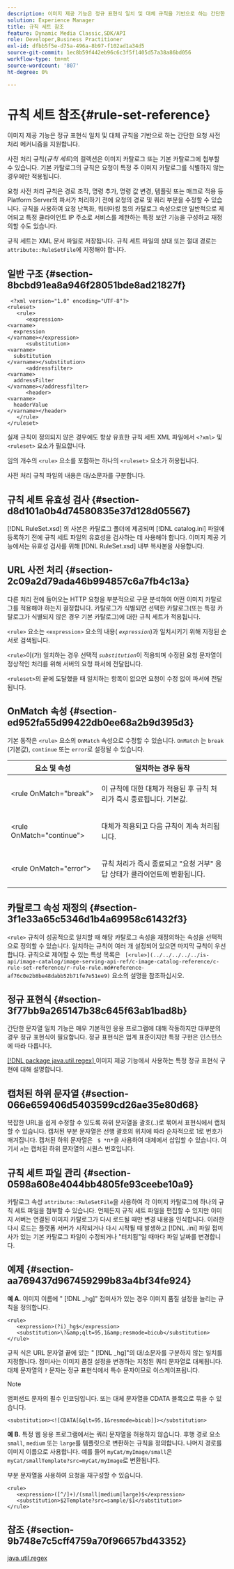 ```yaml
---
description: 이미지 제공 기능은 정규 표현식 일치 및 대체 규칙을 기반으로 하는 간단한 요청 사전 처리 메커니즘을 지원합니다.
solution: Experience Manager
title: 규칙 세트 참조
feature: Dynamic Media Classic,SDK/API
role: Developer,Business Practitioner
exl-id: dfbb5f5e-d75a-496a-8b97-f102ad1a34d5
source-git-commit: 1ec8b59f442eb96c6c3f5f1405d57a38a86bd056
workflow-type: tm+mt
source-wordcount: '807'
ht-degree: 0%

---
```


# 규칙 세트 참조{#rule-set-reference}

이미지 제공 기능은 정규 표현식 일치 및 대체 규칙을 기반으로 하는 간단한 요청 사전 처리 메커니즘을 지원합니다.

사전 처리 규칙(*규칙 세트*)의 컬렉션은 이미지 카탈로그 또는 기본 카탈로그에 첨부할 수 있습니다. 기본 카탈로그의 규칙은 요청이 특정 주 이미지 카탈로그를 식별하지 않는 경우에만 적용됩니다.

요청 사전 처리 규칙은 경로 조작, 명령 추가, 명령 값 변경, 템플릿 또는 매크로 적용 등 Platform Server의 파서가 처리하기 전에 요청의 경로 및 쿼리 부분을 수정할 수 있습니다. 규칙을 사용하여 요청 난독화, 워터마킹 등의 카탈로그 속성으로만 일반적으로 제어되고 특정 클라이언트 IP 주소로 서비스를 제한하는 특정 보안 기능을 구성하고 재정의할 수도 있습니다.

규칙 세트는 XML 문서 파일로 저장됩니다. 규칙 세트 파일의 상대 또는 절대 경로는 `attribute::RuleSetFile`에 지정해야 합니다.

## 일반 구조 {#section-8bcbd91ea8a946f28051bde8ad21827f}

```
 <?xml version="1.0" encoding="UTF-8"?> 
<ruleset> 
   <rule> 
      <expression> 
<varname>
  expression 
</varname></expression> 
      <substitution> 
<varname>
  substitution 
</varname></substitution> 
      <addressfilter> 
<varname>
  addressFilter 
</varname></addressfilter> 
      <header> 
<varname>
  headerValue 
</varname></header>  
   </rule> 
</ruleset>
```

실제 규칙이 정의되지 않은 경우에도 항상 유효한 규칙 세트 XML 파일에서 `<?xml>` 및 `<ruleset>` 요소가 필요합니다.

임의 개수의 `<rule>` 요소를 포함하는 하나의 `<ruleset>` 요소가 허용됩니다.

사전 처리 규칙 파일의 내용은 대/소문자를 구분합니다.

## 규칙 세트 유효성 검사 {#section-d8d101a0b4d74580835e37d128d05567}

[!DNL RuleSet.xsd] 의 사본은 카탈로그 폴더에 제공되며 [!DNL catalog.ini] 파일에 등록하기 전에 규칙 세트 파일의 유효성을 검사하는 데 사용해야 합니다. 이미지 제공 기능에서는 유효성 검사를 위해 [!DNL RuleSet.xsd] 내부 복사본을 사용합니다.

## URL 사전 처리 {#section-2c09a2d79ada46b994857c6a7fb4c13a}

다른 처리 전에 들어오는 HTTP 요청을 부분적으로 구문 분석하여 어떤 이미지 카탈로그를 적용해야 하는지 결정합니다. 카탈로그가 식별되면 선택한 카탈로그(또는 특정 카탈로그가 식별되지 않은 경우 기본 카탈로그)에 대한 규칙 세트가 적용됩니다.

`<rule>` 요소는 `<expression>` 요소의 내용( *`expression`*)과 일치시키기 위해 지정된 순서로 검색됩니다.

`<rule>`이(가) 일치하는 경우 선택적 *`substitution`*&#x200B;이 적용되며 수정된 요청 문자열이 정상적인 처리를 위해 서버의 요청 파서에 전달됩니다.

`<ruleset>`의 끝에 도달했을 때 일치하는 항목이 없으면 요청이 수정 없이 파서에 전달됩니다.

## OnMatch 속성 {#section-ed952fa55d99422db0ee68a2b9d395d3}

기본 동작은 `<rule>` 요소의 `OnMatch` 속성으로 수정할 수 있습니다. `OnMatch` 는  `break` (기본값),  `continue` 또는  `error`로 설정될 수 있습니다.

<table id="table_6680A81492B24CE593330DA7B0075E8F"> 
 <thead> 
  <tr> 
   <th class="entry"> <b>요소 및 속성</b> </th> 
   <th class="entry"> <b>일치하는 경우 동작</b> </th> 
  </tr> 
 </thead>
 <tbody> 
  <tr> 
   <td> <p> <span class="codeph"> &lt;rule OnMatch="break"&gt; </span> </p> </td> 
   <td> <p>이 규칙에 대한 대체가 적용된 후 규칙 처리가 즉시 종료됩니다. 기본값. </p> </td> 
  </tr> 
  <tr> 
   <td> <p> <span class="codeph"> &lt;rule OnMatch="continue"&gt; </span> </p> </td> 
   <td> <p>대체가 적용되고 다음 규칙이 계속 처리됩니다. </p> </td> 
  </tr> 
  <tr> 
   <td> <p> <span class="codeph"> &lt;rule OnMatch="error"&gt; </span> </p> </td> 
   <td> <p>규칙 처리가 즉시 종료되고 "요청 거부" 응답 상태가 클라이언트에 반환됩니다. </p> </td> 
  </tr> 
 </tbody> 
</table>

## 카탈로그 속성 재정의 {#section-3f1e33a65c5346d1b4a69958c61432f3}

`<rule>` 규칙이 성공적으로 일치할 때 해당 카탈로그 속성을 재정의하는 속성을 선택적으로 정의할 수 있습니다. 일치하는 규칙이 여러 개 설정되어 있으면 마지막 규칙이 우선합니다. 규칙으로 제어할 수 있는 특성 목록은 ` [<rule>](../../../../../is-api/image-catalog/image-serving-api-ref/c-image-catalog-reference/c-rule-set-reference/r-rule-rule.md#reference-af76c0e2b8be48dabb52b71fe7e51ee9)` 요소의 설명을 참조하십시오.

## 정규 표현식 {#section-3f77bb9a265147b38c645f63ab1bad8b}

간단한 문자열 일치 기능은 매우 기본적인 응용 프로그램에 대해 작동하지만 대부분의 경우 정규 표현식이 필요합니다. 정규 표현식은 업계 표준이지만 특정 구현은 인스턴스에 따라 다릅니다.

[ [!DNL package java.util.regex] ](https://www2.cs.duke.edu/csed/java/jdk1.4.2/docs/api/) 이미지 제공 기능에서 사용하는 특정 정규 표현식 구현에 대해 설명합니다.

## 캡처된 하위 문자열 {#section-066e659406d5403599cd26ae35e80d68}

복잡한 URL을 쉽게 수정할 수 있도록 하위 문자열을 괄호(..)로 묶어서 표현식에서 캡처할 수 있습니다. 캡처된 부분 문자열은 선행 괄호의 위치에 따라 순차적으로 1로 번호가 매겨집니다. 캡처된 하위 문자열은 ` $ *`n`*`을 사용하여 대체에서 삽입할 수 있습니다. 여기서 *`n`*&#x200B;는 캡처된 하위 문자열의 시퀀스 번호입니다.

## 규칙 세트 파일 관리 {#section-0598a608e4044bb4805fe93ceebe10a9}

카탈로그 속성 `attribute::RuleSetFile`을 사용하여 각 이미지 카탈로그에 하나의 규칙 세트 파일을 첨부할 수 있습니다. 언제든지 규칙 세트 파일을 편집할 수 있지만 이미지 서버는 연결된 이미지 카탈로그가 다시 로드될 때만 변경 내용을 인식합니다. 이러한 다시 로드는 플랫폼 서버가 시작되거나 다시 시작될 때 발생하고 [!DNL .ini] 파일 접미사가 있는 기본 카탈로그 파일이 수정되거나 &quot;터치됨&quot;일 때마다 파일 날짜를 변경합니다.

## 예제 {#section-aa769437d967459299b83a4bf34fe924}

**예 A.** 이미지 이름에 &quot;  [!DNL _hg]&quot; 접미사가 있는 경우 이미지 품질 설정을 늘리는 규칙을 정의합니다.

```
<rule> 
   <expression>(?i)_hg$</expression> 
   <substitution>\?&amp;qlt=95,1&amp;resmode=bicub</substitution> 
</rule>
```

규칙 식은 URL 문자열 끝에 있는 &quot; [!DNL _hg]&quot;의 대/소문자를 구분하지 않는 일치를 지정합니다. 접미사는 이미지 품질 설정을 변경하는 지정된 쿼리 문자열로 대체됩니다. 대체 문자열의 `?` 문자는 정규 표현식에서 특수 문자이므로 이스케이프됩니다.

>[!NOTE]
>
>앰퍼샌드 문자의 필수 인코딩입니다. 또는 대체 문자열을 CDATA 블록으로 묶을 수 있습니다.

`<substitution><![CDATA[&qlt=95,1&resmode=bicub]]></substitution>`

**예 B.**  특정 웹 응용 프로그램에서는 쿼리 문자열을 허용하지 않습니다. 후행 경로 요소 `small`, `medium` 또는 `large`를 템플릿으로 변환하는 규칙을 정의합니다. 나머지 경로를 이미지 이름으로 사용합니다. 예를 들어 `myCat/myImage/small`은 `myCat/smallTemplate?src=myCat/myImage`로 변환됩니다.

부분 문자열을 사용하여 요청을 재구성할 수 있습니다.

```
<rule> 
   <expression>([^/]+)/(small|medium|large)$</expression> 
   <substitution>$2Template?src=sample/$1</substitution> 
</rule>
```

## 참조 {#section-9b748e7c5cff4759a70f96657bd43352}

[java.util.regex](https://www2.cs.duke.edu/csed/java/jdk1.4.2/docs/api/)

